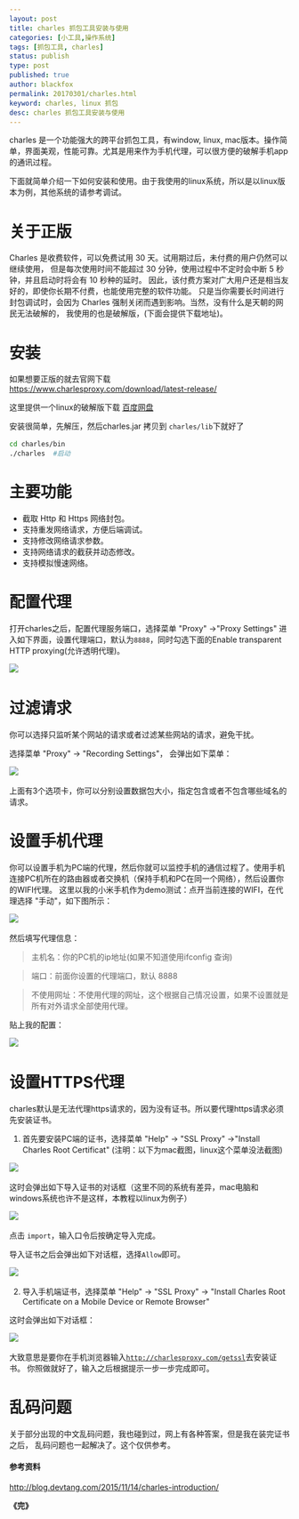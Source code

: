 ```yaml
---
layout: post
title: charles 抓包工具安装与使用
categories: [小工具,操作系统]
tags: [抓包工具, charles]
status: publish
type: post
published: true
author: blackfox
permalink: 20170301/charles.html 
keyword: charles, linux 抓包
desc: charles 抓包工具安装与使用
---
```


charles 是一个功能强大的跨平台抓包工具，有window, linux, mac版本。操作简单，界面美观，性能可靠。尤其是用来作为手机代理，可以很方便的破解手机app的通讯过程。

下面就简单介绍一下如何安装和使用。由于我使用的linux系统，所以是以linux版本为例，其他系统的请参考调试。

关于正版
====
Charles 是收费软件，可以免费试用 30 天。试用期过后，未付费的用户仍然可以继续使用，
但是每次使用时间不能超过 30 分钟，使用过程中不定时会中断 5 秒钟，并且启动时将会有 10 秒种的延时。
因此，该付费方案对广大用户还是相当友好的，即使你长期不付费，也能使用完整的软件功能。
只是当你需要长时间进行封包调试时，会因为 Charles 强制关闭而遇到影响。当然，没有什么是天朝的网民无法破解的，
我使用的也是破解版，(下面会提供下载地址)。

安装
=====
如果想要正版的就去官网下载 <a href="https://www.charlesproxy.com/download/latest-release/">https://www.charlesproxy.com/download/latest-release/</a>

这里提供一个linux的破解版下载 <a href="https://pan.baidu.com/s/1skR7erj">百度网盘</a>

安装很简单，先解压，然后charles.jar 拷贝到 <code class="scode">charles/lib</code>下就好了 

```bash
cd charles/bin
./charles  #启动
```

主要功能
======
* 截取 Http 和 Https 网络封包。
* 支持重发网络请求，方便后端调试。
* 支持修改网络请求参数。
* 支持网络请求的截获并动态修改。
* 支持模拟慢速网络。

配置代理
=====
打开charles之后，配置代理服务端口，选择菜单 "Proxy" ->"Proxy Settings"
进入如下界面，设置代理端口，默认为<code
class="scode">8888</code>，同时勾选下面的Enable transparent HTTP
proxying(允许透明代理)。

<img class="img-view" data-src="/images/2017/03/charles-05.png" src="/images/1px.png" />

过滤请求
========
你可以选择只监听某个网站的请求或者过滤某些网站的请求，避免干扰。

选择菜单 "Proxy" -> "Recording Settings"， 会弹出如下菜单：

<img class="img-view" data-src="/images/2017/03/charles-06.png" src="/images/1px.png" />

上面有3个选项卡，你可以分别设置数据包大小，指定包含或者不包含哪些域名的请求。

设置手机代理
========
你可以设置手机为PC端的代理，然后你就可以监控手机的通信过程了。使用手机连接PC机所在的路由器或者交换机（保持手机和PC在同一个网络），然后设置你的WIFI代理。
这里以我的小米手机作为demo测试：点开当前连接的WIFI，在代理选择
"手动"，如下图所示：

<img class="img-view" data-src="/images/2017/03/charles-08.png" src="/images/1px.png" />

然后填写代理信息：

> 主机名：你的PC机的ip地址(如果不知道使用ifconfig 查询)

> 端口：前面你设置的代理端口，默认 8888

> 不使用网址：不使用代理的网址，这个根据自己情况设置，如果不设置就是所有对外请求全部使用代理。

贴上我的配置：

<img class="img-view" data-src="/images/2017/03/charles-09.png" src="/images/1px.png" />

设置HTTPS代理
=========
charles默认是无法代理https请求的，因为没有证书。所以要代理https请求必须先安装证书。

1. 首先要安装PC端的证书，选择菜单 "Help" -> "SSL Proxy" ->"Install Charles Root Certificat" (注明：以下为mac截图，linux这个菜单没法截图)

<img class="img-view" data-src="/images/2017/03/charles-03.png" src="/images/1px.png" />

这时会弹出如下导入证书的对话框（这里不同的系统有差异，mac电脑和windows系统也许不是这样，本教程以linux为例子）

<img class="img-view" data-src="/images/2017/03/charles-02.png" src="/images/1px.png" />

点击 <code class="scode">import</code>，输入口令后按确定导入完成。

导入证书之后会弹出如下对话框，选择<code class="scode">Allow</code>即可。

<img class="img-view" data-src="/images/2017/03/charles-01.png" src="/images/1px.png" />

2. 导入手机端证书，选择菜单 "Help" -> "SSL Proxy" -> "Install Charles Root Certificate on a Mobile Device or Remote Browser"

这时会弹出如下对话框：

<img class="img-view" data-src="/images/2017/03/charles-04.png" src="/images/1px.png" />

大致意思是要你在手机浏览器输入<code class="scode">http://charlesproxy.com/getssl</code>去安装证书。
你照做就好了，输入之后根据提示一步一步完成即可。

乱码问题
========
关于部分出现的中文乱码问题，我也碰到过，网上有各种答案，但是我在装完证书之后，
乱码问题也一起解决了。这个仅供参考。

#### 参考资料
<a href="http://blog.devtang.com/2015/11/14/charles-introduction/">http://blog.devtang.com/2015/11/14/charles-introduction/</a>

<strong>《完》</strong>





